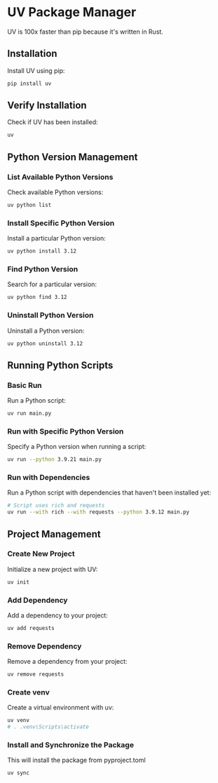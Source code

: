 # UV Package Manager

UV is 100x faster than pip because it's written in Rust.

## Installation

Install UV using pip:

```bash
pip install uv
```

## Verify Installation

Check if UV has been installed:

```bash
uv
```

## Python Version Management

### List Available Python Versions

Check available Python versions:

```bash
uv python list
```

### Install Specific Python Version

Install a particular Python version:

```bash
uv python install 3.12
```

### Find Python Version

Search for a particular version:

```bash
uv python find 3.12
```

### Uninstall Python Version

Uninstall a Python version:

```bash
uv python uninstall 3.12
```

## Running Python Scripts

### Basic Run

Run a Python script:

```bash
uv run main.py
```

### Run with Specific Python Version

Specify a Python version when running a script:

```bash
uv run --python 3.9.21 main.py
```

### Run with Dependencies

Run a Python script with dependencies that haven't been installed yet:

```bash
# Script uses rich and requests
uv run --with rich --with requests --python 3.9.12 main.py
```

## Project Management

### Create New Project

Initialize a new project with UV:

```bash
uv init
```

### Add Dependency

Add a dependency to your project:

```bash
uv add requests
```

### Remove Dependency

Remove a dependency from your project:

```bash
uv remove requests
```

### Create venv

Create a virtual environment with uv:

```bash
uv venv
# . .venv\Scripts\activate
```

### Install and Synchronize the Package

This will install the package from pyproject.toml

```bash
uv sync
```
